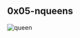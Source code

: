 ## 0x05-nqueens
![queen](https://github.com/Pauloslemma/alx-interview/assets/122981444/84a03a9a-1969-4440-957b-e7684453dad3)
